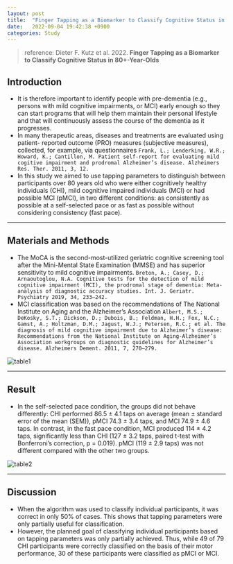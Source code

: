 ```yaml
---
layout: post
title:  "Finger Tapping as a Biomarker to Classify Cognitive Status in 80+-Year-Olds"
date:   2022-09-04 19:42:38 +0900
categories: Study
---
```


> reference: Dieter F. Kutz et al. 2022. **Finger Tapping as a Biomarker to Classify Cognitive Status in 80+-Year-Olds**

## Introduction

- It is therefore important to identify people with pre-dementia (e.g., persons with mild cognitive impairments, or MCI) early enough so they can start programs that will help them maintain their personal lifestyle and that will continuously assess the course of the dementia as it progresses.
- In many therapeutic areas, diseases and treatments are evaluated using patient- reported outcome (PRO) measures (subjective measures), collected, for example, via questionnaires `Frank, L.; Lenderking, W.R.; Howard, K.; Cantillon, M. Patient self-report for evaluating mild cogitive impairment and prodromal Alzheimer’s disease. Alzheimers Res. Ther. 2011, 3, 12.`
- In this study we aimed to use tapping parameters to distinguish between participants over 80 years old who were either cognitively healthy individuals (CHI), mild cognitive impaired individuals (MCI) or had possible MCI (pMCI), in two different conditions: as consistently as possible at a self-selected pace or as fast as possible without considering consistency (fast pace).

---

## Materials and Methods

- The MoCA is the second-most-utilized geriatric cognitive screening tool after the Mini-Mental State Examination (MMSE) and has superior sensitivity to mild cognitive impairments. `Breton, A.; Casey, D.; Arnaoutoglou, N.A. Cognitive tests for the detection of mild cognitive impairment (MCI), the prodromal stage of dementia: Meta-analysis of diagnostic accuracy studies. Int. J. Geriatr. Psychiatry 2019, 34, 233–242.`
- MCI classification was based on the recommendations of The National Institute on Aging and the Alzheimer’s Association `Albert, M.S.; DeKosky, S.T.; Dickson, D.; Dubois, B.; Feldman, H.H.; Fox, N.C.; Gamst, A.; Holtzman, D.M.; Jagust, W.J.; Petersen, R.C.; et al. The diagnosis of mild cognitive impairment due to Alzheimer’s disease: Recommendations from the National Institute on Aging-Alzheimer’s Association workgroups on diagnostic guidelines for Alzheimer’s disease. Alzheimers Dement. 2011, 7, 270–279.`

![table1](/devblog/assets/article_images/study/table4.png)

---

## Result

- In the self-selected pace condition, the groups did not behave differently: CHI performed 86.5 ± 4.1 taps on average (mean ± standard error of the mean (SEM)), pMCI 74.3 ± 3.4 taps, and MCI 74.9 ± 4.6 taps. In contrast, in the fast pace condition, MCI produced 114 ± 4.2 taps, significantly less than CHI (127 ± 3.2 taps, paired t-test with Bonferroni’s correction, p = 0.019). pMCI (119 ± 2.9 taps) was not different compared with the other two groups.

![table2](/devblog/assets/article_images/study/table3.png)

---

## Discussion

- When the algorithm was used to classify individual participants, it was correct in only 50% of cases. This shows that tapping parameters were only partially useful for classification.
- However, the planned goal of classifying individual participants based on tapping parameters was only partially achieved. Thus, while 49 of 79 CHI participants were correctly classified on the basis of their motor performance, 30 of these participants were classified as pMCI or MCI.
